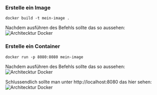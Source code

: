 ### **Erstelle ein Image**
```
docker build -t mein-image .
```

Nachdem ausführen des Befehls sollte das so aussehen:
![Architecktur Docker](Screenshots/1.png)

### **Erstelle ein Container**
```
docker run -p 8080:8080 mein-image
```

Nachdem ausführen des Befehls sollte das so aussehen:
![Architecktur Docker](Screenshots/2.png)

Schlussendlich sollte man unter http://localhost:8080 das hier sehen:
![Architecktur Docker](Screenshots/3.png)